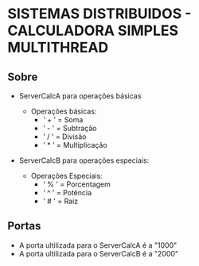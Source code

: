 # SISTEMAS DISTRIBUIDOS - CALCULADORA SIMPLES MULTITHREAD

  ## Sobre

  
  * ServerCalcA para operações básicas
    * Operações básicas:
        * ' + ' = Soma 
        * ' - ' = Subtração
        * ' / ' = Divisão
        * ' * ' = Multiplicação

  * ServerCalcB para operações especiais:   
    * Operações Especiais:
        * ' % ' = Porcentagem
        * ' ^ ' = Potência
        * ' # ' = Raiz
 

## Portas
  * A porta ultilizada para o ServerCalcA é a "1000"
  * A porta ultilizada para o ServerCalcB é a "2000"





